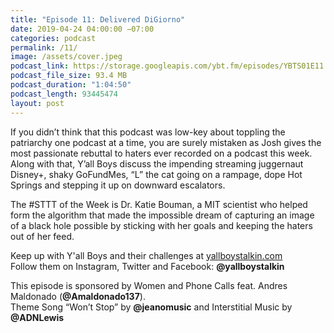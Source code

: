 ```yaml
---
title: "Episode 11: Delivered DiGiorno"
date: 2019-04-24 04:00:00 −07:00
categories: podcast
permalink: /11/
image: /assets/cover.jpeg
podcast_link: https://storage.googleapis.com/ybt.fm/episodes/YBTS01E11.mp3
podcast_file_size: 93.4 MB
podcast_duration: "1:04:50"
podcast_length: 93445474
layout: post
---
```


If you didn’t think that this podcast was low-key about toppling the patriarchy one podcast at a time, you are surely mistaken as Josh gives the most passionate rebuttal to haters ever recorded on a podcast this week. Along with that, Y’all Boys discuss the impending streaming juggernaut Disney+, shaky GoFundMes, “L” the cat going on a rampage, dope Hot Springs and stepping it up on downward escalators.

The #STTT of the Week is Dr. Katie Bouman, a MIT scientist who helped form the algorithm that made the impossible dream of capturing an image of a black hole possible by sticking with her goals and keeping the haters out of her feed.

Keep up with Y'all Boys and their challenges at [yallboystalkin.com](https://yallboystalkin.com)
<br>Follow them on Instagram, Twitter and Facebook: **@yallboystalkin**

This episode is sponsored by Women and Phone Calls feat. Andres Maldonado (**@Amaldonado137**).
<br>Theme Song “Won’t Stop” by **@jeanomusic** and Interstitial Music by **@ADNLewis** 